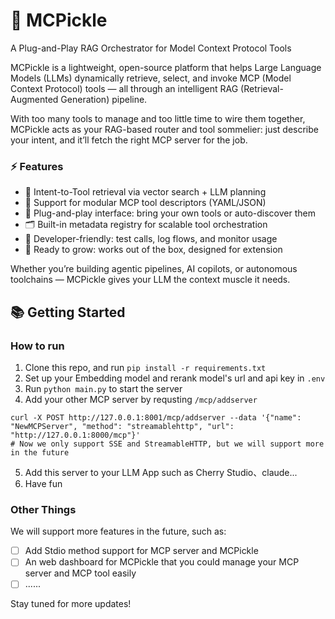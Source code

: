 # 🥒 MCPickle
A Plug-and-Play RAG Orchestrator for Model Context Protocol Tools

MCPickle is a lightweight, open-source platform that helps Large Language Models (LLMs) dynamically retrieve, select, and invoke MCP (Model Context Protocol) tools — all through an intelligent RAG (Retrieval-Augmented Generation) pipeline.

With too many tools to manage and too little time to wire them together, MCPickle acts as your RAG-based router and tool sommelier: just describe your intent, and it’ll fetch the right MCP server for the job.

### ⚡ Features
- 🧠 Intent-to-Tool retrieval via vector search + LLM planning
- 🧩 Support for modular MCP tool descriptors (YAML/JSON)
- 🔌 Plug-and-play interface: bring your own tools or auto-discover them
- 🗂️ Built-in metadata registry for scalable tool orchestration
- 🧪 Developer-friendly: test calls, log flows, and monitor usage
- 🌱 Ready to grow: works out of the box, designed for extension

Whether you’re building agentic pipelines, AI copilots, or autonomous toolchains — MCPickle gives your LLM the context muscle it needs.


## 📚 Getting Started

### How to run
1. Clone this repo, and run ``pip install -r requirements.txt``
2. Set up your Embedding model and rerank model's url and api key in ``.env``
3. Run ``python main.py`` to start the server
4. Add your other MCP server by requsting ``/mcp/addserver`` 
```shell
curl -X POST http://127.0.0.1:8001/mcp/addserver --data '{"name": "NewMCPServer", "method": "streamablehttp", "url": "http://127.0.0.1:8000/mcp"}'
# Now we only support SSE and StreamableHTTP, but we will support more in the future
```
5. Add this server to your LLM App such as Cherry Studio、claude...
6. Have fun

### Other Things
We will support more features in the future, such as:
- [ ] Add Stdio method support for MCP server and MCPickle
- [ ] An web dashboard for MCPickle that you could manage your MCP server and MCP tool easily
- [ ] ......

Stay tuned for more updates!
